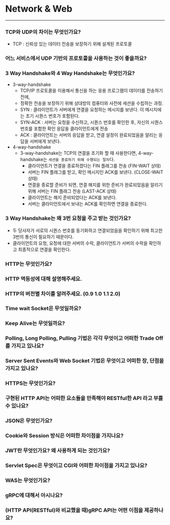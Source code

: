 # Network & Web

---

### TCP와 UDP의 차이는 무엇인가요?
- TCP : 신뢰성 있는 데이터 전송을 보장하기 위해 설계된 프로토콜

### 어느 서비스에서 UDP 기반의 프로토콜을 사용하는 것이 좋을까요?

### 3 Way Handshake와 4 Way Handshake는 무엇인가요?
- 3-way-handshake
  - TCP/IP 프로토콜을 이용해서 통신을 하는 응용 프로그램이 데이터를 전송하기 전에,
  - 정확한 전송을 보장하기 위해 상대방의 컴퓨터와 사전에 세션을 수립하는 과정.
  - SYN : 클라이언트가 서버에게 연결을 요청하는 메시지를 보낸다. 이 메시지에는 초기 시퀀스 번호가 포함된다.
  - SYN-ACK : 서버는 요청을 수신하고, 시퀀스 번호를 확인한 후, 자신의 시퀀스 번호를 포함한 확인 응답을 클라이언트에게 전송
  - ACK : 클라이언트는 서버의 응답을 받고, 연결 설정이 완료되었음을 알리는 응답을 서버에게 보낸다.
- 4-way-handshake
  - 3-way-handshake는 TCP의 연결을 초기화 할 때 사용한다면, 4-way-handshake는 `세션을 종료하기 위해 수행되는 절차`다.
    - 클라이언트가 연결을 종료하겠다는 FIN 플래그를 전송 (FIN-WAIT 상태)
    - 서버는 FIN 플래그를 받고, 확인 메시지인 ACK를 보낸다. (CLOSE-WAIT 상태)
    - 연결을 종료할 준비가 되면, 연결 해지를 위한 준비가 완료되었음을 알리기 위해 서버는 FIN 플래그 전송 (LAST-ACK 상태)
    - 클라이언트는 해지 준비되었다는 ACK를 보낸다.
    - 서버는 클라이언트에서 보내는 ACK를 확인하면 연결을 종료한다.

### 3 Way Handshake는 왜 3번 요청을 주고 받는 것인가요?
- 두 당사자가 서로의 시퀀스 번호를 동기화하고 연결되었음을 확인하기 위해 최고한 3번의 통신이 필요하기 때문이다.
- 클라이언트의 요청, 요청에 대한 서버의 수락, 클라이언트가 서버의 수락을 확인하고 최종적으로 연결을 확인한다.

### HTTP는 무엇인가요?

### HTTP 멱등성에 대해 설명해주세요.

### HTTP의 버전별 차이를 알려주세요. (0.9 1.0 1.1 2.0)

### Time wait Socket은 무엇일까요?

### Keep Alive는 무엇일까요?

### Polling, Long Polling, Pulling 기법은 각각 무엇이고 어떠한 Trade Off를 가지고 있나요?

### Server Sent Events와 Web Socket 기법은 무엇이고 어떠한 장, 단점을 가지고 있나요?

### HTTPS는 무엇인가요?

### 구현된 HTTP API는 어떠한 요소들을 만족해야 RESTful한 API 라고 부를 수 있나요?

### JSON은 무엇인가요?

### Cookie와 Session 방식은 어떠한 차이점을 가지나요?

### JWT란 무엇인가요? 왜 사용하게 되는 것인가요?

### Servlet Spec은 무엇이고 CGI와 어떠한 차이점을 가지고 있나요?

### WAS는 무엇인가요?

### gRPC에 대해서 아시나요?

### (HTTP API(RESTful)와 비교했을 때)gRPC API는 어떤 이점을 제공하나요?
